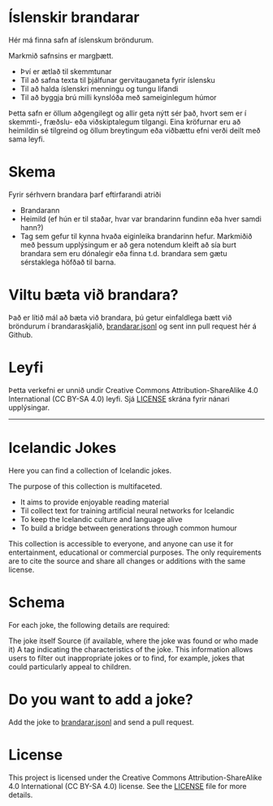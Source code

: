 # Íslenskir brandarar
Hér má finna safn af íslenskum bröndurum.

Markmið safnsins er margþætt.
- Því er ætlað til skemmtunar
- Til að safna texta til þjálfunar gervitauganeta fyrir íslensku
- Til að halda íslenskri menningu og tungu lifandi
- Til að byggja brú milli kynslóða með sameiginlegum húmor

Þetta safn er öllum aðgengilegt og allir geta nýtt sér það, hvort sem er í skemmti-, fræðslu- eða viðskiptalegum tilgangi. Eina kröfurnar eru að heimildin sé tilgreind og öllum breytingum eða viðbættu efni verði deilt með sama leyfi.

# Skema
Fyrir sérhvern brandara þarf eftirfarandi atriði
- Brandarann
- Heimild (ef hún er til staðar, hvar var brandarinn fundinn eða hver samdi hann?)
- Tag sem gefur til kynna hvaða eiginleika brandarinn hefur. Markmiðið með þessum upplýsingum er að gera notendum kleift að sía burt brandara sem eru dónalegir eða finna t.d. brandara sem gætu sérstaklega höfðað til barna.

# Viltu bæta við brandara?
Það er lítið mál að bæta við brandara, þú getur einfaldlega bætt við bröndurum í brandaraskjalið, [brandarar.jsonl](brandarar.jsonl) og sent inn pull request hér á Github.

# Leyfi
Þetta verkefni er unnið undir Creative Commons Attribution-ShareAlike 4.0 International (CC BY-SA 4.0) leyfi. Sjá [LICENSE](LICENSE) skrána fyrir nánari upplýsingar.

---

# Icelandic Jokes
Here you can find a collection of Icelandic jokes.

The purpose of this collection is multifaceted.
- It aims to provide enjoyable reading material
- Til collect text for training artificial neural networks for Icelandic
- To keep the Icelandic culture and language alive
- To build a bridge between generations through common humour

This collection is accessible to everyone, and anyone can use it for entertainment, educational or commercial purposes. The only requirements are to cite the source and share all changes or additions with the same license.

# Schema
For each joke, the following details are required:

The joke itself
Source (if available, where the joke was found or who made it)
A tag indicating the characteristics of the joke. This information allows users to filter out inappropriate jokes or to find, for example, jokes that could particularly appeal to children.

# Do you want to add a joke?
Add the joke to [brandarar.jsonl](brandarar.jsonl) and send a pull request.

# License
This project is licensed under the Creative Commons Attribution-ShareAlike 4.0 International (CC BY-SA 4.0) license. See the [LICENSE](LICENSE) file for more details.
